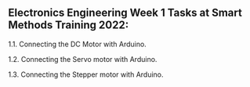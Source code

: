 

##  Electronics Engineering Week 1 Tasks at Smart Methods Training 2022:

 1.1. Connecting the DC Motor with Arduino.
 
 1.2. Connecting the Servo motor with Arduino. 
 
 1.3. Connecting the Stepper motor with Arduino.
